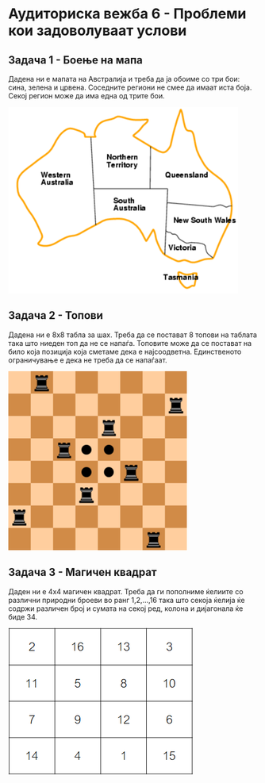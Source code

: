 ﻿# Аудиториска вежба 6 - Проблеми кои задоволуваат услови


## Задача 1 - Боење на мапа

Дадена ни е мапата на Австралија и треба да ја обоиме со три бои: сина, зелена и црвена. Соседните региони не смее да имаат иста боја. Секој регион може да има една од трите бои.

![](./../images/map_coloring.png)


## Задача 2 - Топови

Дадена ни е 8x8 табла за шах. Треба да се постават 8 топови на таблата така што ниеден топ да не се напаѓа. Топовите може да се постават на било која позиција која сметаме дека е најсоодветна. Единственото ограничување е дека не треба да се напаѓаат.

![](./../images/rooks.png)


## Задача 3 - Магичен квадрат

Даден ни е 4x4 магичен квадрат. Треба да ги пополниме ќелиите со различни природни броеви во ранг 1,2,…,16 така што секоја ќелија ќе содржи различен број и сумата на секој ред, колона и дијагонала ќе биде 34.

![](./../images/magic_square.png)

